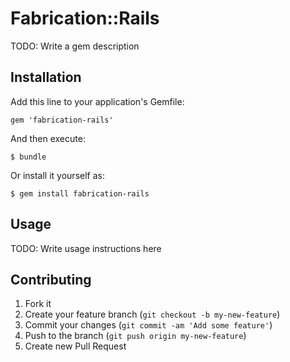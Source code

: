 # Fabrication::Rails

TODO: Write a gem description

## Installation

Add this line to your application's Gemfile:

    gem 'fabrication-rails'

And then execute:

    $ bundle

Or install it yourself as:

    $ gem install fabrication-rails

## Usage

TODO: Write usage instructions here

## Contributing

1. Fork it
2. Create your feature branch (`git checkout -b my-new-feature`)
3. Commit your changes (`git commit -am 'Add some feature'`)
4. Push to the branch (`git push origin my-new-feature`)
5. Create new Pull Request
